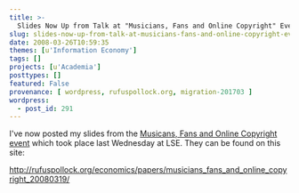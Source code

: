 ```yaml
---
title: >-
  Slides Now Up from Talk at "Musicians, Fans and Online Copyright" Event
slug: slides-now-up-from-talk-at-musicians-fans-and-online-copyright-event
date: 2008-03-26T10:59:35
themes: [u'Information Economy']
tags: []
projects: [u'Academia']
posttypes: []
featured: False
provenance: [ wordpress, rufuspollock.org, migration-201703 ]
wordpress:
  - post_id: 291
---
```


I've now posted my slides from the [Musicans, Fans and Online Copyright event](http://www.rufuspollock.org/2008/03/19/speaking-today-at-musicians-fans-and-online-copyright-event-at-lse/) which took place last Wednesday at LSE. They can be found on this site:

<http://rufuspollock.org/economics/papers/musicians_fans_and_online_copyright_20080319/>

